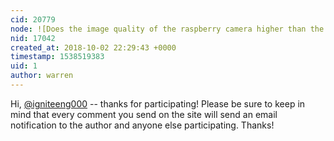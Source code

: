 ```yaml
---
cid: 20779
node: ![Does the image quality of the raspberry camera higher than the webcam?](../notes/Builder6274/09-03-2018/does-the-image-quality-of-the-raspberry-camera-higher-than-the-webcam)
nid: 17042
created_at: 2018-10-02 22:29:43 +0000
timestamp: 1538519383
uid: 1
author: warren
---
```


Hi, [@igniteeng000](/profile/igniteeng000) -- thanks for participating! Please be sure to keep in mind that every comment you send on the site will send an email notification to the author and anyone else participating. Thanks!